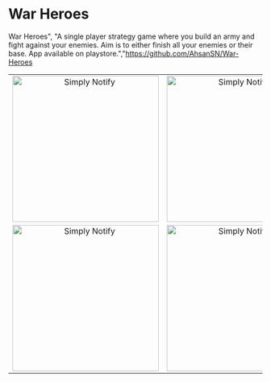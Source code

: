 # War Heroes

War Heroes", "A single player strategy game where you build an army and fight against your enemies. Aim is to either finish all your enemies or their base. App available on playstore.","https://github.com/AhsanSN/War-Heroes

<table>
  <tbody>
    <tr>
      <!-- Video 1 -->
      <td align="center">
          <img width="290" alt="Simply Notify" src="/images/p1.png">
          <br>
      </td>
      <!-- Video 2 -->
      <td align="center">
          <img width="290" alt="Simply Notify" src="/images/p2.png">
          <br>
      </td>
      <!-- Video 3 -->
      <td align="center">
          <img width="290" alt="Simply Notify" src="/images/p3.png">
          <br>
      </td>
    </tr>
    <tr>
      <!-- Video 4 -->
      <td align="center">
          <img width="290" alt="Simply Notify" src="/images/p4.png">
          <br>
      </td>
      <!-- Video 5 -->
      <td align="center">
          <img width="290" alt="Simply Notify" src="/images/p5.png">
          <br>
      </td>
      <td align="center">
          <img width="290" alt="Simply Notify" src="/images/p6.png">
          <br>
      </td>
      <!-- Video 6 -->
     
  </tbody>
</table>
